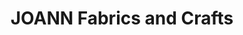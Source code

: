 ---
title: "JOANN Fabrics and Crafts"
url: /shops-at-fox-river/joann-fabrics-and-crafts/
shop: craft
---